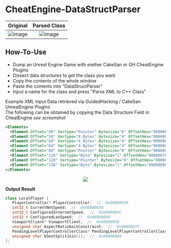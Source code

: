 # CheatEngine-DataStructParser

| Original                                                                                                         |   Parsed Class                                                                                               |  
| :------------------------------------------------------------------------------------------------------------: | :-------------------------------------------------------------------------------------------------------------: |  
| ![image](https://user-images.githubusercontent.com/80198020/204425068-0ab9e069-9439-453a-a420-c7117d181d32.png) | ![image](https://user-images.githubusercontent.com/80198020/204425105-26d8ad17-b327-4bb1-9b3a-e446e117858a.png) |
## How-To-Use  
- Dump an Unreal Engine Game with eiether CakeSan or GH CheatEngine Plugins
- Dissect data structures to get the class you want
- Copy the contents of the whole window
- Paste the contents into "DataStructParser"
- Input a name for the class and press "Parse XML to C++ Class"

Example XML Input Data retrieved via GuidedHacking / CakeSan UnrealEngine Plugins  
The following can be obtained by copying the Data Structure Field in CheatEngine *see screenshot*  
```xml
<Elements>
  <Element Offset="48" Vartype="Pointer" Bytesize="8" OffsetHex="00000030" Description="PlayerController" DisplayMethod="unsigned integer"/>
  <Element Offset="56" Vartype="4 Bytes" Bytesize="4" OffsetHex="00000038" Description="CurrentNetSpeed" DisplayMethod="unsigned integer"/>
  <Element Offset="60" Vartype="4 Bytes" Bytesize="4" OffsetHex="0000003C" Description="ConfiguredInternetSpeed" DisplayMethod="unsigned integer"/>
  <Element Offset="64" Vartype="4 Bytes" Bytesize="4" OffsetHex="00000040" Description="ConfiguredLanSpeed" DisplayMethod="unsigned integer"/>
  <Element Offset="88" Vartype="Pointer" Bytesize="8" OffsetHex="00000058" Description="ViewportClient" DisplayMethod="unsigned integer"/>
  <Element Offset="124" Vartype="Byte" Bytesize="1" OffsetHex="0000007C" Description="AspectRatioAxisConstraint" DisplayMethod="unsigned integer"/>
  <Element Offset="128" Vartype="Pointer" Bytesize="8" OffsetHex="00000080" Description="PendingLevelPlayerControllerClass" DisplayMethod="unsigned integer"/>
  <Element Offset="136" Vartype="Byte" Bytesize="1" OffsetHex="00000088" Description="bSentSplitJoin[1]" DisplayMethod="unsigned integer"/>
</Elements>
```

<p align="center">
<img src="https://user-images.githubusercontent.com/80198020/204420777-587e0e0a-fccf-4411-ad94-11d61273159c.png">
</p>

**Output Result**
```c++
class LocalPlayer {
   PlayerController* PlayerController;  //  0x00000030
   int32_t CurrentNetSpeed;  //  0x00000038
   int32_t ConfiguredInternetSpeed;  //  0x0000003C
   int32_t ConfiguredLanSpeed;  //  0x00000040
   ViewportClient* ViewportClient;  //  0x00000058
   unsigned char AspectRatioAxisConstraint;  //  0x0000007C
   PendingLevelPlayerControllerClass* PendingLevelPlayerControllerClass;  //  0x00000080
   unsigned char bSentSplitJoin[1];  //  0x00000088
};
```
